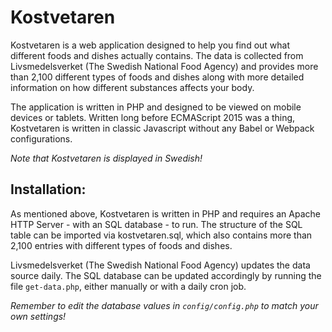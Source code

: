 # Kostvetaren

Kostvetaren is a web application designed to help you find out what different foods and dishes actually contains. The data is collected from Livsmedelsverket (The Swedish National Food Agency) and provides more than 2,100 different types of foods and dishes along with more detailed information on how different substances affects your body.

The application is written in PHP and designed to be viewed on mobile devices or tablets. Written long before ECMAScript 2015 was a thing, Kostvetaren is written in classic Javascript without any Babel or Webpack configurations.

*Note that Kostvetaren is displayed in Swedish!*

## Installation:

As mentioned above, Kostvetaren is written in PHP and requires an Apache HTTP Server - with an SQL database - to run.
The structure of the SQL table can be imported via kostvetaren.sql, which also contains more than 2,100 entries with different types of foods and dishes.

Livsmedelsverket (The Swedish National Food Agency) updates the data source daily. The SQL database can be updated accordingly by running the file `get-data.php`, either manually or with a daily cron job.

*Remember to edit the database values in `config/config.php` to match your own settings!*